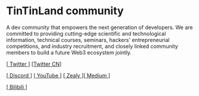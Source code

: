 # TinTinLand community
A dev community that empowers the next generation of developers. We are committed to providing cutting-edge scientific and technological information, technical courses, seminars, hackers' entrepreneurial competitions, and industry recruitment, and closely linked community members to build a future Web3 ecosystem jointly.

[[ Twitter ](https://twitter.com/OurTinTinLand)] [[Twitter CN](https://twitter.com/TinTinLand_ZH)]

[[ Discord ](https://discord.com/invite/kmPnTDSFu8)] [[ YouTube ](https://www.youtube.com/channel/UCfHiMcFt-4btbC75FsReQhQ)] [[ Zealy ](https://zealy.io/c/tintinland/invite/Q7YU8rgeqjnnW4kezFw8p)][[ Medium ](https://medium.com/@tintin.land2021)] 

[[ Bilibili ](https://space.bilibili.com/1152852334)] 
